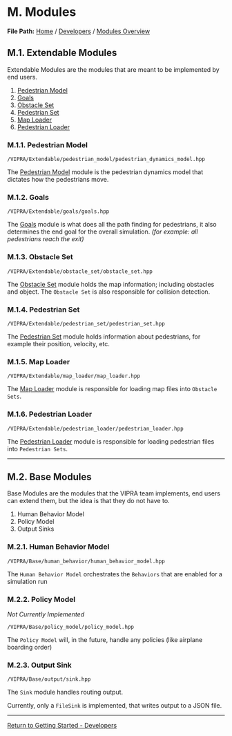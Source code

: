 # M. Modules

**File Path:** [Home](../MainPage.md) / [Developers](Developers.md) / [Modules Overview](ModulesOverview.md)

## M.1. Extendable Modules

Extendable Modules are the modules that are meant to be implemented by end users.

1. [Pedestrian Model](Modules/Pedestrian_Model.md)
2. [Goals](Modules/Goals.md)
3. [Obstacle Set](Modules/Obstalce_Set.md)
4. [Pedestrian Set](Modules/Pedestrian_Set.md)
5. [Map Loader](Modules/Map_Loader.md)
6. [Pedestrian Loader](Modules/Pedestrian_Loader.md)


### M.1.1. Pedestrian Model

`/VIPRA/Extendable/pedestrian_model/pedestrian_dynamics_model.hpp`

The [Pedestrian Model](PedestrianModel.md) module is the pedestrian dynamics model that dictates how the pedestrians move.

### M.1.2. Goals

`/VIPRA/Extendable/goals/goals.hpp`

The [Goals](Goals.md) module is what does all the path finding for pedestrians, it also determines the end goal for the overall simulation. *(for example: all pedestrians reach the exit)*

### M.1.3. Obstacle Set

`/VIPRA/Extendable/obstacle_set/obstacle_set.hpp`

The [Obstacle Set](Obstacle.md) module holds the map information; including obstacles and object. The `Obstacle Set` is also responsible for collision detection.

### M.1.4. Pedestrian Set

`/VIPRA/Extendable/pedestrian_set/pedestrian_set.hpp`

The [Pedestrian Set](PedestrianSet.md) module holds information about pedestrians, for example their position, velocity, etc.

### M.1.5. Map Loader

`/VIPRA/Extendable/map_loader/map_loader.hpp`

The [Map Loader](Map_Loader.md) module is responsible for loading map files into `Obstacle Sets`.

### M.1.6. Pedestrian Loader

`/VIPRA/Extendable/pedestrian_loader/pedestrian_loader.hpp`

The [Pedestrian Loader](PedestrianLoader.md) module is responsible for loading pedestrian files into `Pedestrian Sets`.

---
## M.2. Base Modules

Base Modules are the modules that the VIPRA team implements, end users can extend them, but the idea is that they do not have to.

1. Human Behavior Model
2. Policy Model
3. Output Sinks

### M.2.1. Human Behavior Model

`/VIPRA/Base/human_behavior/human_behavior_model.hpp`

The `Human Behavior Model` orchestrates the `Behaviors` that are enabled for a simulation run 

### M.2.2. Policy Model
*Not Currently Implemented*

`/VIPRA/Base/policy_model/policy_model.hpp`

The `Policy Model` will, in the future, handle any policies (like airplane boarding order)

### M.2.3. Output Sink

`/VIPRA/Base/output/sink.hpp`

The `Sink` module handles routing output.

Currently, only a `FileSink` is implemented, that writes output to a JSON file.

---

[Return to Getting Started - Developers](Developers.md)